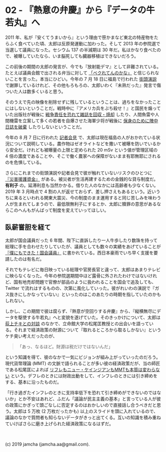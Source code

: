 

# 02 - 『熱意の弁慶』から『データの牛若丸』へ

2011 年、私が『安くてうまいから』という理由で笹かまなど東北の特産物をたらふく食べていた頃、太郎は反原発運動に加わった。そして 2013 年の参院選で当選して議員になった。セシウム 137 の半減期は 30 年だ。私はかなり食べたので、被曝していたなら、いま脳死しても臓器移植はできないだろう。

この前後の期間の太郎の発言が、今でも『放射能デマ』として非難されている。たとえば議員会館で出される弁当に対して [「ベクれてんのかな」](http://twitcasting.tv/yamamototaro0/movie/23206791) と信じられないことを言った。本当にひどい。今年の 7 月 18 日に福島で行われた [街頭演説](https://v.reiwa-shinsengumi.com/activity/2212/) で謝罪しているけれど、その他もろもろの、太郎いわく『未熟だった』発言で傷ついた人は数多くいると思う。

そのうえで先の映像を削除せずに残しているということは、過ちをなかったことにはしないということだ。戦時中に『アメリカ兵をぶち殺せ！』と国民を煽っていた出版社が戦後に [戦争責任を恐れて雑誌を回収・焼却](https://www.amazon.co.jp/%E7%A5%9E%E5%9B%BD%E6%97%A5%E6%9C%AC%E3%81%AE%E3%83%88%E3%83%B3%E3%83%87%E3%83%A2%E6%B1%BA%E6%88%A6%E7%94%9F%E6%B4%BB-%E3%81%A1%E3%81%8F%E3%81%BE%E6%96%87%E5%BA%AB-%E6%97%A9%E5%B7%9D-%E3%82%BF%E3%83%80%E3%83%8E%E3%83%AA/dp/4480431314/) したり、人間魚雷や人間機雷を立案して多くの若者を自爆させた海軍少将が戦後に [保身のために陣中日誌を破棄](https://ja.wikipedia.org/wiki/%E9%BB%92%E5%B3%B6%E4%BA%80%E4%BA%BA) したりしないということだ。

今年の 8 月 7 日に行われた [記者会見](https://youtu.be/t5gymDGhR2s?t=1305) で、太郎は現在福島の人がおかれている状況について説明している。農作物はゼオライトなどを撒いて被曝を防いでいるから安全だ。けれども被曝量の上限と定められた 20 mSv という値が管理区域の 4 倍の濃度であることや、そこで働く農家への保障がないまま有耶無耶にされるのを危惧している。

さらにこれまでの街頭演説や記者会見で彼が触れていないリスクのひとつに [『災害援護資金』](https://www.jiji.com/jc/graphics?p=ve_soc_earthquake-higashinihon20190304j-02-w500) がある。被災者が生活再建するための金銭的な貸与制度だ。 **有利子** の。延滞利息も当然かかる。借りた人のなかには高齢者も少なくない。2019 年 3 月時点で 4 割の人が返せておらず、差し押さえもあるという。近いうちに来るといわれる関東大震災、今の制度のまま運用すると同じ苦しみを味わう人が生まれてしまうので、最低限無利子にするとか、太郎に贖罪の意思があるならこのへんもがんばって制度を変えていってほしい。

## 臥薪嘗胆を経て

太郎が国会議員だった 6 年間、陛下に直訴したり一人牛歩したり数珠を持って総理に手を合わせたりしていたが、議員としても数々の実績をあげていることが [『僕にもできた！国会議員』](https://www.amazon.co.jp/%E5%83%95%E3%81%AB%E3%82%82%E3%81%A7%E3%81%8D%E3%81%9F-%E5%9B%BD%E4%BC%9A%E8%AD%B0%E5%93%A1-%E5%8D%98%E8%A1%8C%E6%9C%AC-%E9%9B%A8%E5%AE%AE-%E5%87%A6%E5%87%9B/dp/4480864660) に書かれている。西日本豪雨でいち早く支援を要請したのは有名だ。

それでもテレビに毎日映っている総理や官房長官と違って、太郎はあまりテレビに映らなくなった。今年の参院選期間中ほど露骨に外されたわけではないけれど、国有地売却問題で官僚が部品のように扱われることを国会で追及しても、 Twitter で流れはするものの、次第に風化していった。彼がれいわの演説で『ガス抜きにしかなっていない』といったのはこのあたりの時期を指していたのかもしれない。

しかし、この期間で彼は腐らず、『熱意が空回りする弁慶』から、『縦横無尽にデータを駆使する牛若丸』へと変貌を遂げていた。そのきっかけについて、太郎は [荻上チキとの対談](https://www.tbsradio.jp/395950) のなかで、立命館大学の松尾匡教授との出会いを語っている。それまで経済政策の財源について『取れるところから取るしかない』というケチ臭い考えだったのが、

> 「あっ、なるほど。財源は税だけではないんだ」

という知識を得て、彼のなかで一気にビジョンが組み上がっていったのだろう。現代貨幣理論 (MMT) の文脈で語られることが多い彼の経済政策だが、当の師匠である松尾匡によれば  [リフレもニュー・ケインジアンもMMTも本質は変わらない](https://www.youtube.com/watch?v=Nk63LWWky68) という。デフレのときには財政出動をして、インフレのときには引き締めをする、基本に沿ったものだ。

「行き過ぎたインフレのときに支持率低下を恐れて引き締めができないのではないか」とか不安はあれど、ふだん「議論が民主主義の基本」と言っている人が彼の政策にかぎって頭ごなしに否定するのはおかしいので直接話し合うべきだと思う。太郎は 5 万枚 (2 万枚だったかも) 以上のスライドを頭に入れているので、議論のなかで質問者も知らないデータがきっと出てくる。互いの知識を積み重ねていけばさらに磨き上げられた経済政策になるはずだ。

<br>
<br>
(c) 2019 jamcha (jamcha.aa@gmail.com).

